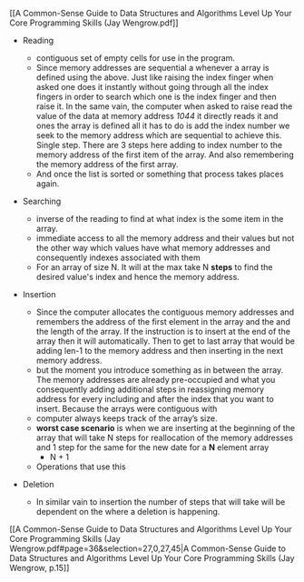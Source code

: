 [[A Common-Sense Guide to Data Structures and Algorithms Level Up Your Core Programming Skills (Jay Wengrow.pdf]]

- Reading
	- contiguous set of empty cells for use in the program.
	- Since memory addresses are sequential a whenever a array is defined using the above. Just like raising the index finger when asked one does it instantly without going through all the index fingers in order to search which one is the index finger and then raise it. In the same vain, the computer when asked to raise read the value of the data at memory address *1044* it directly reads it and ones the array is defined all it has to do is add the index number we seek to the memory address which are sequential to achieve this.  Single step. There are 3 steps here adding to index number to the memory address of the first item of the array. And also remembering the memory address of the first array.
	- And once the list is sorted or something that process takes places again.
	
- Searching
	- inverse of the reading to find at what index is the some item in the array.
	- immediate access to all the memory address and their values but not the other way which values have what memory addresses and consequently indexes associated with them
	- For an array of size N. It will at the max take N **steps** to find the desired value's index and hence the memory address.
- Insertion
	- Since the computer allocates the contiguous memory addresses and remembers the address of the first element in the array and the and the length of the array. If the instruction is to insert at the end of the array then it will automatically. Then to get to last array that would be adding len-1 to the memory address and then inserting in the next memory address.
	- but the moment you introduce something as in between the array. The memory addresses are already pre-occupied and what you consequently adding additional steps in reassigning memory address for every including and after the index that you want to insert. Because the arrays were contiguous with
	- computer always keeps track of the array’s size.
	- **worst case scenario** is when we are inserting at the beginning of the array that will take N steps for reallocation of the memory addresses and 1 step for the same for the new date for a **N** element array
		- N  + 1
	- Operations that use this
- Deletion
	- In similar vain to insertion the number of steps that will take will be dependent on the where a deletion is happening.

[[A Common-Sense Guide to Data Structures and Algorithms Level Up Your Core Programming Skills (Jay Wengrow.pdf#page=36&selection=27,0,27,45|A Common-Sense Guide to Data Structures and Algorithms Level Up Your Core Programming Skills (Jay Wengrow, p.15]]
     